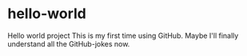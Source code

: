 # hello-world
Hello world project
This is my first time using GitHub. Maybe I'll finally understand all the GitHub-jokes now.
